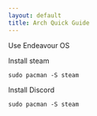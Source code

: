 ```yaml
---
layout: default
title: Arch Quick Guide
---
```


<p>Use Endeavour OS</p>

<p>Install steam</p>

```
sudo pacman -S steam
```

<p>Install Discord</p>

```
sudo pacman -S steam
```